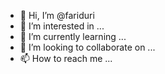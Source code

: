 - 👋 Hi, I’m @fariduri
- 👀 I’m interested in ...
- 🌱 I’m currently learning ...
- 💞️ I’m looking to collaborate on ...
- 📫 How to reach me ...

<!---
fariduri/fariduri is a ✨ special ✨ repository because its `README.md` (this file) appears on your GitHub profile.
You can click the Preview link to take a look at your changes.
--->
